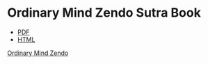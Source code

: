 
Ordinary Mind Zendo Sutra Book
==============================

- [PDF](http://github.com/trailsangha/omz-sutra-book/blob/main/omz-sutra-book.pdf)
- [HTML](http://ordinarymind.com/sutra-book)

[Ordinary Mind Zendo](http://ordinarymind.com)
